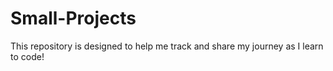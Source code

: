 # Small-Projects
This repository is designed to help me track and share my journey as I learn to code!
